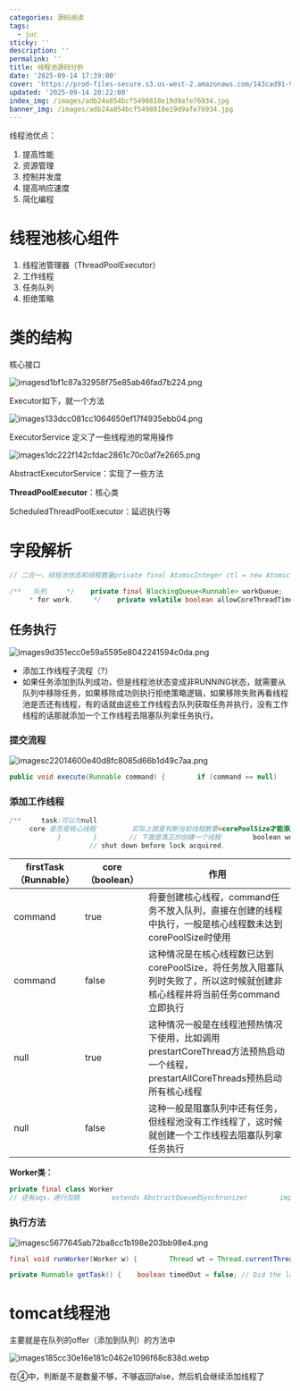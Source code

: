 ```yaml
---
categories: 源码阅读
tags:
  - juc
sticky: ''
description: ''
permalink: ''
title: 线程池源码分析
date: '2025-09-14 17:39:00'
cover: 'https://prod-files-secure.s3.us-west-2.amazonaws.com/143cad91-961b-48b0-82dc-78fbb6eb5abe/c483963b-eee5-43c8-af71-1f377fe9d74f/wallhaven-x6v3yl.jpg?X-Amz-Algorithm=AWS4-HMAC-SHA256&X-Amz-Content-Sha256=UNSIGNED-PAYLOAD&X-Amz-Credential=ASIAZI2LB466QYNPG66P%2F20250915%2Fus-west-2%2Fs3%2Faws4_request&X-Amz-Date=20250915T020003Z&X-Amz-Expires=3600&X-Amz-Security-Token=IQoJb3JpZ2luX2VjEPD%2F%2F%2F%2F%2F%2F%2F%2F%2F%2FwEaCXVzLXdlc3QtMiJIMEYCIQCjZ33VKvxapVpUM3%2F39%2BEAwzlNdAWkv2Tdkmzc5Xi0RgIhAIljVwU1npn2GHmJOwvDzK9GmHi2J34z26c%2BXi%2Fmp9i%2BKv8DCGgQABoMNjM3NDIzMTgzODA1IgzEFsj%2FJ2Z6giPH1nkq3APMMOU6x8ujvqxyQXo6fcgO%2FUp9XaZcxFRiWJgC%2BaoIxiIaJ7YM8aRUp9hlFMixC0iHn8p1HlpfVqopmQ3KTNlCHLgrbMR6VpE3q0rHKIUDuviNUlTvNwZ1Av8M7f%2BHaKfeokXCzYZLVdFmolrxJFhdvpySrICnMHqGw1CJElanSvd0%2FqMCwKGogc3s1cgkzyCuovxa0Zr3jULKWP9hWmDFP44tErJUt4bB%2FpGl3bEJdNlBdfq5pnPkoo4W5a5V%2F8p9Wlr9B5IWHjpzb4kFFo0jT8429jMTIfXj7lnAXZq0cGLjsM5eSD2BJx2F6LHb5u7K63%2FBeRf7nBtgPrVH%2FE3IKDtYFLXnr3BCZKDqC0pkC36IOwR6Ep4gZH8K1nwWxssZEaCw5pnLFVr23rpIk%2FWumGWP04fc2G9xJABT5myzG4rpoWzJcivEaUKi1PkY8oCkqGFtf5M02NRKZS1I6hBK8sPj%2FHxLKpYSzmzU5PAZWv713orxTwll8QV9x8bgJhDNU8kWIL62%2FyKu57552fe4akbQ3qnHYMy91OQw6yS4xI%2BF8bBxI6kY4LYD7InWma2A%2Ftv4FZdFbat4kZpWE27ApkJ%2BwcBHM8%2FVbsgA5iw5p0CQbbVvj%2FHbRygqaTDsnJ3GBjqkAfgRo1xKZ9%2FSEj1%2B22IA5YjsA5IEO5mohB%2BdzyaQGKAqNTQtElsOyQ1EkNin%2BFrIwdJf8EAYsyIwRU9qV%2FeNR0cLcwktg1MCkg3X1sKSZYPt1DLme5M%2BMTykQYUo8AyAVmuW1DrngQQ7GkKnScowh%2FPGRkLYn7l%2F9m5Nez3O7vDS4E%2B7UpTKYbD6A9wWbiyzEY%2BhR8BhuziNQvlabwzZkmWBGWTr&X-Amz-Signature=480d204c1489680ce3ed7c1a62142594850c221d86fcaf4dd2167be19c147273&X-Amz-SignedHeaders=host&x-amz-checksum-mode=ENABLED&x-id=GetObject'
updated: '2025-09-14 20:22:00'
index_img: /images/adb24a854bcf5498818e19d9afe76934.jpg
banner_img: /images/adb24a854bcf5498818e19d9afe76934.jpg
---
```


线程池优点：

1. 提高性能
2. 资源管理
3. 控制并发度
4. 提高响应速度
5. 简化编程

# 线程池核心组件

1. 线程池管理器（ThreadPoolExecutor）
2. 工作线程
3. 任务队列
4. 拒绝策略

# 类的结构


核心接口


![imagesd1bf1c87a32958f75e85ab46fad7b224.png](/images/83bf8a7309935c1ec889bf7848cb773b.png)


Executor如下，就一个方法


![images133dcc081cc1064650ef17f4935ebb04.png](/images/f395337498e20184c71a1c407242c1e7.png)


ExecutorService 定义了一些线程池的常用操作


![images1dc222f142cfdac2861c70c0af7e2665.png](/images/b28ce6dcd95f1d4d744b322da60a1cc8.png)


AbstractExecutorService：实现了一些方法


**ThreadPoolExecutor**：核心类


ScheduledThreadPoolExecutor：延迟执行等


# 字段解析


```java
// 二合一，线程池状态和线程数量private final AtomicInteger ctl = new AtomicInteger(ctlOf(RUNNING, 0));// 值是29 表示线程池最大线程数量占用的二进制位，二是左移29位可以获得线程池状态    private static final int COUNT_BITS = Integer.SIZE - 3;// 用于获取线程池的容量？    private static final int COUNT_MASK = (1 << COUNT_BITS) - 1;    // runState is stored in the high-order bits 都表示线程池的状态    private static final int RUNNING    = -1 << COUNT_BITS;    private static final int SHUTDOWN   =  0 << COUNT_BITS;    private static final int STOP       =  1 << COUNT_BITS;    private static final int TIDYING    =  2 << COUNT_BITS;    private static final int TERMINATED =  3 << COUNT_BITS;
```


```java
/**   队列     */    private final BlockingQueue<Runnable> workQueue;    /**     * 线程池相关操作锁，全局锁，重要操作需要上锁，比如：添加工作线程、关闭线程池等     */    private final ReentrantLock mainLock = new ReentrantLock();    /**     *存放所有的工作线程     */    private final HashSet<Worker> workers = new HashSet<>();    /**    锁的条件变量，线程值终止时会用到     * Wait condition to support awaitTermination.     */    private final Condition termination = mainLock.newCondition();    ..........................    /**    核心线程是否也根据存活时间来决定消亡     * If false (default), core threads stay alive even when idle.     * If true, core threads use keepAliveTime to time out waiting
     * for work.     */    private volatile boolean allowCoreThreadTimeOut;........................    /**     * The default rejected execution handler.     默认就是丢弃 抛异常     */    private static final RejectedExecutionHandler defaultHandler =        new AbortPolicy();
```


## 任务执行


![images9d351ecc0e59a5595e8042241594c0da.png](/images/25389afa59df657ce6ac2471b3a3509e.png)

- 添加工作线程子流程（?）
- 如果任务添加到队列成功，但是线程池状态变成非RUNNING状态，就需要从队列中移除任务，如果移除成功则执行拒绝策略逻辑，如果移除失败再看线程池是否还有线程，有的话就由这些工作线程去队列获取任务并执行，没有工作线程的话那就添加一个工作线程去阻塞队列拿任务执行。

### 提交流程


![imagesc22014600e40d8fc8085d66b1d49c7aa.png](/images/3e215bb557ea281e3727429c845cb303.png)


```java
public void execute(Runnable command) {        if (command == null)            throw new NullPointerException();        /*         * Proceed in 3 steps:         *         * 1. If fewer than corePoolSize threads are running, try to         * start a new thread with the given command as its first         * task.  The call to addWorker atomically checks runState and         * workerCount, and so prevents false alarms that would add         * threads when it shouldn't, by returning false.         *         * 2. If a task can be successfully queued, then we still need         * to double-check whether we should have added a thread         * (because existing ones died since last checking) or that         * the pool shut down since entry into this method. So we         * recheck state and if necessary roll back the enqueuing if         * stopped, or start a new thread if there are none.         *         * 3. If we cannot queue task, then we try to add a new         * thread.  If it fails, we know we are shut down or saturated         * and so reject the task.         */        int c = ctl.get();// 线程池的核心线程不够，创建核心线程        if (workerCountOf(c) < corePoolSize) {            if (addWorker(command, true))                return;            c = ctl.get();        }// 两种情况，1.线程池的线程大于等于核心线程数了，// 添加核心线程失败，判断是不是runing状态        if (isRunning(c) && workQueue.offer(command)) {            int recheck = ctl.get();            // 不是运行状态并且任务移动成功了，就拒绝            if (! isRunning(recheck) && remove(command))                reject(command);            else if (workerCountOf(recheck) == 0)                addWorker(null, false);        }            // 队列也满了，增加非核心线程        else if (!addWorker(command, false))            reject(command);    }
```


### 添加工作线程


```java
/**     task:可以为null
     core 是否是核心线程         实际上就是判断当前线程数要<corePoolSize才能添加线程     */    private boolean addWorker(Runnable firstTask, boolean core) {        retry:        for (int c = ctl.get();;) {            // Check if queue empty only if necessary.            // 看是不是需要添加工作线程            // 如果线程池至少处于 SHUTDOWN 状态，并且满足以下任意一个条件：                // 线程池处于 STOP 状态；                // 当前线程已经有初始任务；                // 任务队列为空；                // 则返回 false，表示不允许添加新线程或任务。            if (runStateAtLeast(c, SHUTDOWN)                && (runStateAtLeast(c, STOP)                    || firstTask != null                    || workQueue.isEmpty()))                return false;// 采用自旋+cas 让工作线程+1            for (;;) {                 目前线程数>=线程池可以创建的理论线程数最大值则不再创建工作线程，或者要创建核心线程但线程池线程数已经达到corePoolSize，或者要创建非核心线程但线程池线程数已经达到maximumPoolSize，这两种情况也不再创建工作线程，直接返回添加工作线程失败标识。                if (workerCountOf(c)                    >= ((core ? corePoolSize : maximumPoolSize) & COUNT_MASK))                    return false;                // cas成功了，跳出循环                if (compareAndIncrementWorkerCount(c))                    break retry;                // 重新判断  回到开始 判断是不是结束了                c = ctl.get();  // Re-read ctl 拿到最新的值                if (runStateAtLeast(c, SHUTDOWN))                    continue retry;                // else CAS failed due to workerCount change; retry inner loop
            }        }        // 下面是真正的创建一个线程        boolean workerStarted = false;        boolean workerAdded = false;        Worker w = null;        try {            // 真正的线程            w = new Worker(firstTask);            final Thread t = w.thread;            if (t != null) {                // 加锁                final ReentrantLock mainLock = this.mainLock;                mainLock.lock();                try {                    // Recheck while holding lock.                    // Back out on ThreadFactory failure or if
                    // shut down before lock acquired.                    int c = ctl.get();                    if (isRunning(c) ||                        (runStateLessThan(c, STOP) && firstTask == null)) {                        if (t.getState() != Thread.State.NEW)                            throw new IllegalThreadStateException();                        workers.add(w);                        workerAdded = true;                        int s = workers.size();                        if (s > largestPoolSize)                            largestPoolSize = s;                    }                } finally {                    mainLock.unlock();                }                if (workerAdded) {                    // 启动工作线程                    t.start();                    workerStarted = true;                }            }        } finally {            // 工作线程没有启动，进行回滚            if (! workerStarted)                addWorkerFailed(w);        }        return workerStarted;    }
```


| **firstTask（Runnable）** | **core（boolean）** | **作用**                                                                               |
| ----------------------- | ----------------- | ------------------------------------------------------------------------------------ |
| command                 | true              | 将要创建核心线程，command任务不放入队列，直接在创建的线程中执行，一般是核心线程数未达到corePoolSize时使用                       |
| command                 | false             | 这种情况是在核心线程数已达到corePoolSize，将任务放入阻塞队列时失败了，所以这时候就创建非核心线程并将当前任务command立即执行              |
| null                    | true              | 这种情况一般是在线程池预热情况下使用，比如调用prestartCoreThread方法预热启动一个线程，prestartAllCoreThreads预热启动所有核心线程 |
| null                    | false             | 这种一般是阻塞队列中还有任务，但线程池没有工作线程了，这时候就创建一个工作线程去阻塞队列拿任务执行                                    |


**Worker类：**


```java
private final class Worker
// 还有aqs，进行加锁        extends AbstractQueuedSynchronizer        implements Runnable {    // Worker的Thread属性，其实干活的就是这个线程    final Thread thread;    // 任务    Runnable firstTask;    // 线程已经执行完成的任务总数    volatile long completedTasks;    // 构造方法    Worker(Runnable firstTask) {        setState(-1); // inhibit interrupts until runWorker        this.firstTask = firstTask;        // 以当前对象创建Thread线程，线程执行时调用的就是这个类的run方法        this.thread = getThreadFactory().newThread(this);    }    // run方法执行任务，调用的是外部ThreadPoolExecutor的runWorker方法    public void run() {        runWorker(this);    }    ...}
```


### 执行方法


![imagesc5677645ab72ba8cc1b198e203bb98e4.png](/images/c7e9cb08aa8f7d8c9c48e0ffebfa25bb.png)


```java
final void runWorker(Worker w) {        Thread wt = Thread.currentThread();        Runnable task = w.firstTask;        w.firstTask = null;// 默认是-1（在构造函数的时候），不允许打断        w.unlock(); // allow interrupts        boolean completedAbruptly = true;        try {            // 任务不为空，并且能获取到任务（好像有超时时间）            while (task != null || (task = getTask()) != null) {                w.lock();                // If pool is stopping, ensure thread is interrupted;                // if not, ensure thread is not interrupted.  This                // requires a recheck in second case to deal with                // shutdownNow race while clearing interrupt                if ((runStateAtLeast(ctl.get(), STOP) ||                     (Thread.interrupted() &&                      runStateAtLeast(ctl.get(), STOP))) &&                    !wt.isInterrupted())                    wt.interrupt();                try {                    // 执行前的逻辑                    beforeExecute(wt, task);                    try {                        task.run();                        afterExecute(task, null);                    } catch (Throwable ex) {                        afterExecute(task, ex);                        throw ex;                    }                } finally {                    task = null;                    w.completedTasks++;                    w.unlock();                }            }            completedAbruptly = false;        } finally {            processWorkerExit(w, completedAbruptly);        }    }
```


```java
private Runnable getTask() {    boolean timedOut = false; // Did the last poll() time out?    // 循环调用，其中会判断线程池状态    for (;;) {        int c = ctl.get();        int rs = runStateOf(c);        // 线程池即将关闭状态，如果阻塞队列中也没有任务了，返回null，runWorker方法没有拿到task则退出while循环，销毁线程。        // 这里根据shutdown和shutdownNow设置不同的线程池状态走不同的逻辑        // 如果线程池状态是STOP则直接线程数减1，然后返回null，runWorker方法会退出while循环，线程销毁        // 如果线程池状态是SHUTDOWN则再看看阻塞队列是否为空，为空则线程数减1，后续线程销毁，不会空则继续获取任务        if (rs >= SHUTDOWN && (rs >= STOP || workQueue.isEmpty())) {            decrementWorkerCount();            return null;        }        // 获取当前线程数        int wc = workerCountOf(c);        // 是否允许超时标识，allowCoreThreadTimeOut核心线程是否允许超时        boolean timed = allowCoreThreadTimeOut || wc > corePoolSize;        // 非核心线程过多或者允许超时的情况下，如果队列为空则工作线程减1，后续销毁线程，这里就返回null        if ((wc > maximumPoolSize || (timed && timedOut))            && (wc > 1 || workQueue.isEmpty())) {            if (compareAndDecrementWorkerCount(c))                return null;            continue;        }        try {            // 允许核心线程超时或者线程数大于核心线程数时，采用poll取数据，非阻塞，超过keepAliveTime没有获取到数据就继续自旋获取任务，            // 不允许核心线程超时或者线程数小于等于核心线程数时，采用take取数据，阻塞等待直到获取到任务或者被中断            Runnable r = timed ?                workQueue.poll(keepAliveTime, TimeUnit.NANOSECONDS) :               // 直接给你阻塞了            workQueue.take();            if (r != null)                return r;            timedOut = true;        } catch (InterruptedException retry) {            timedOut = false;        }    }}
```


# tomcat线程池


主要就是在队列的offer（添加到队列）的方法中


![images185cc30e16e181c0462e1096f68c838d.webp](/images/6852f1f49810e05cfbb448cc0f253378.webp)


在④中，判断是不是数量不够，不够返回false，然后机会继续添加线程了

